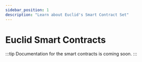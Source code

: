 ```yaml
---
sidebar_position: 1
description: "Learn about Euclid's Smart Contract Set"
---
```



# Euclid Smart Contracts

:::tip
Documentation for the smart contracts is coming soon.
:::

<head>
  <link rel="stylesheet" href="https://cdn.jsdelivr.net/npm/katex@0.13.24/dist/katex.min.css" integrity="sha384-odtC+0UGzzFL/6PNoE8rX/SPcQDXBJ+uRepguP4QkPCm2LBxH3FA3y+fKSiJ+AmM" crossorigin="anonymous" />
</head>



